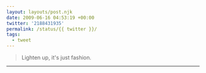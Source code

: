 ```yaml
---
layout: layouts/post.njk
date: 2009-06-16 04:53:19 +00:00
twitter: '2188431935'
permalink: /status/{{ twitter }}/
tags: 
  - tweet
---
```


> Lighten up, it's just fashion.

---

